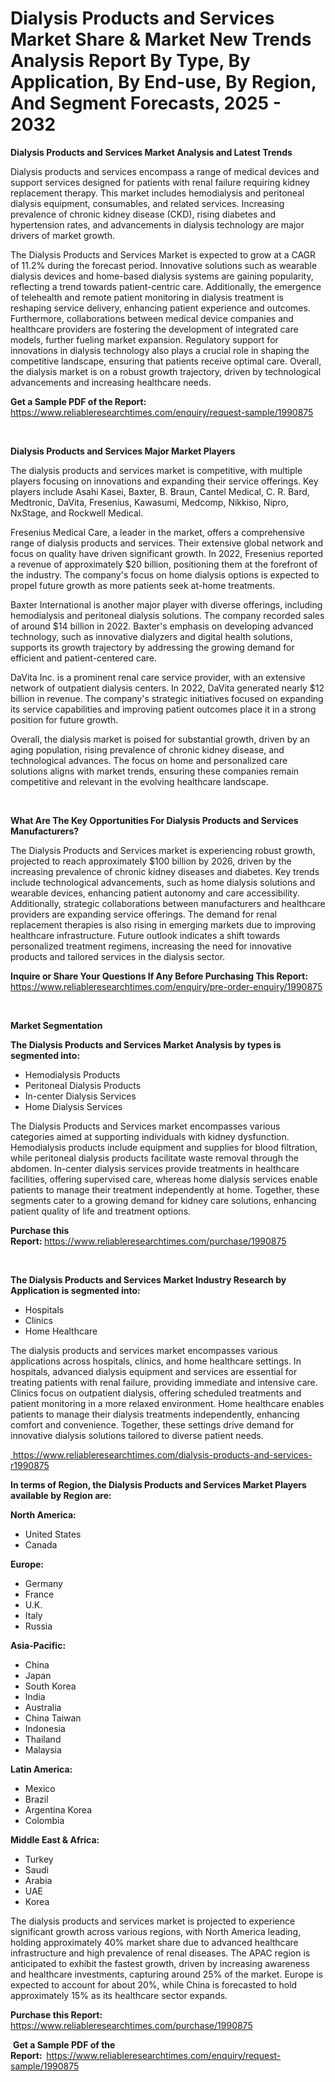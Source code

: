 <p><h1>Dialysis Products and Services Market Share & Market New Trends Analysis Report By Type, By Application, By End-use, By Region, And Segment Forecasts, 2025 - 2032</h1></p><p><strong>Dialysis Products and Services Market Analysis and Latest Trends</strong></p>
<p><p>Dialysis products and services encompass a range of medical devices and support services designed for patients with renal failure requiring kidney replacement therapy. This market includes hemodialysis and peritoneal dialysis equipment, consumables, and related services. Increasing prevalence of chronic kidney disease (CKD), rising diabetes and hypertension rates, and advancements in dialysis technology are major drivers of market growth.</p><p>The Dialysis Products and Services Market is expected to grow at a CAGR of 11.2% during the forecast period. Innovative solutions such as wearable dialysis devices and home-based dialysis systems are gaining popularity, reflecting a trend towards patient-centric care. Additionally, the emergence of telehealth and remote patient monitoring in dialysis treatment is reshaping service delivery, enhancing patient experience and outcomes. Furthermore, collaborations between medical device companies and healthcare providers are fostering the development of integrated care models, further fueling market expansion. Regulatory support for innovations in dialysis technology also plays a crucial role in shaping the competitive landscape, ensuring that patients receive optimal care. Overall, the dialysis market is on a robust growth trajectory, driven by technological advancements and increasing healthcare needs.</p></p>
<p><strong>Get a Sample PDF of the Report:&nbsp;</strong> <a href="https://www.reliableresearchtimes.com/enquiry/request-sample/1990875?utm_campaign=3557&utm_medium=2&utm_source=Github&utm_content=ia&utm_term=12042025&utm_id=dialysis-products-and-services">https://www.reliableresearchtimes.com/enquiry/request-sample/1990875</a></p>
<p>&nbsp;</p>
<p><strong>Dialysis Products and Services Major Market Players</strong></p>
<p><p>The dialysis products and services market is competitive, with multiple players focusing on innovations and expanding their service offerings. Key players include Asahi Kasei, Baxter, B. Braun, Cantel Medical, C. R. Bard, Medtronic, DaVita, Fresenius, Kawasumi, Medcomp, Nikkiso, Nipro, NxStage, and Rockwell Medical.</p><p>Fresenius Medical Care, a leader in the market, offers a comprehensive range of dialysis products and services. Their extensive global network and focus on quality have driven significant growth. In 2022, Fresenius reported a revenue of approximately $20 billion, positioning them at the forefront of the industry. The company's focus on home dialysis options is expected to propel future growth as more patients seek at-home treatments.</p><p>Baxter International is another major player with diverse offerings, including hemodialysis and peritoneal dialysis solutions. The company recorded sales of around $14 billion in 2022. Baxter's emphasis on developing advanced technology, such as innovative dialyzers and digital health solutions, supports its growth trajectory by addressing the growing demand for efficient and patient-centered care.</p><p>DaVita Inc. is a prominent renal care service provider, with an extensive network of outpatient dialysis centers. In 2022, DaVita generated nearly $12 billion in revenue. The company's strategic initiatives focused on expanding its service capabilities and improving patient outcomes place it in a strong position for future growth.</p><p>Overall, the dialysis market is poised for substantial growth, driven by an aging population, rising prevalence of chronic kidney disease, and technological advances. The focus on home and personalized care solutions aligns with market trends, ensuring these companies remain competitive and relevant in the evolving healthcare landscape.</p></p>
<p>&nbsp;</p>
<p><strong>What Are The Key Opportunities For Dialysis Products and Services Manufacturers?</strong></p>
<p><p>The Dialysis Products and Services market is experiencing robust growth, projected to reach approximately $100 billion by 2026, driven by the increasing prevalence of chronic kidney diseases and diabetes. Key trends include technological advancements, such as home dialysis solutions and wearable devices, enhancing patient autonomy and care accessibility. Additionally, strategic collaborations between manufacturers and healthcare providers are expanding service offerings. The demand for renal replacement therapies is also rising in emerging markets due to improving healthcare infrastructure. Future outlook indicates a shift towards personalized treatment regimens, increasing the need for innovative products and tailored services in the dialysis sector.</p></p>
<p><strong>Inquire or Share Your Questions If Any Before Purchasing This Report:</strong> <a href="https://www.reliableresearchtimes.com/enquiry/pre-order-enquiry/1990875?utm_campaign=3557&utm_medium=2&utm_source=Github&utm_content=ia&utm_term=12042025&utm_id=dialysis-products-and-services">https://www.reliableresearchtimes.com/enquiry/pre-order-enquiry/1990875</a></p>
<p>&nbsp;</p>
<p><strong>Market Segmentation</strong></p>
<p><strong>The Dialysis Products and Services Market Analysis by types is segmented into:</strong></p>
<p><ul><li>Hemodialysis Products</li><li>Peritoneal Dialysis Products</li><li>In-center Dialysis Services</li><li>Home Dialysis Services</li></ul></p>
<p><p>The Dialysis Products and Services market encompasses various categories aimed at supporting individuals with kidney dysfunction. Hemodialysis products include equipment and supplies for blood filtration, while peritoneal dialysis products facilitate waste removal through the abdomen. In-center dialysis services provide treatments in healthcare facilities, offering supervised care, whereas home dialysis services enable patients to manage their treatment independently at home. Together, these segments cater to a growing demand for kidney care solutions, enhancing patient quality of life and treatment options.</p></p>
<p><strong>Purchase this Report:&nbsp;</strong><a href="https://www.reliableresearchtimes.com/purchase/1990875?utm_campaign=3557&utm_medium=2&utm_source=Github&utm_content=ia&utm_term=12042025&utm_id=dialysis-products-and-services">https://www.reliableresearchtimes.com/purchase/1990875</a></p>
<p>&nbsp;</p>
<p><strong>The Dialysis Products and Services Market Industry Research by Application is segmented into:</strong></p>
<p><ul><li>Hospitals</li><li>Clinics</li><li>Home Healthcare</li></ul></p>
<p><p>The dialysis products and services market encompasses various applications across hospitals, clinics, and home healthcare settings. In hospitals, advanced dialysis equipment and services are essential for treating patients with renal failure, providing immediate and intensive care. Clinics focus on outpatient dialysis, offering scheduled treatments and patient monitoring in a more relaxed environment. Home healthcare enables patients to manage their dialysis treatments independently, enhancing comfort and convenience. Together, these settings drive demand for innovative dialysis solutions tailored to diverse patient needs.</p></p>
<p><a href="https://www.reliableresearchtimes.com/dialysis-products-and-services-r1990875?utm_campaign=3557&utm_medium=2&utm_source=Github&utm_content=ia&utm_term=12042025&utm_id=dialysis-products-and-services">&nbsp;https://www.reliableresearchtimes.com/dialysis-products-and-services-r1990875</a></p>
<p><strong>In terms of Region, the Dialysis Products and Services Market Players available by Region are:</strong></p>
<p>
    <p> <strong> North America: </strong>
        <ul>
            <li>United States</li>
            <li>Canada</li>
        </ul>
        </p> 
    <p> <strong> Europe: </strong>
        <ul>
            <li>Germany</li>
            <li>France</li>
            <li>U.K.</li>
            <li>Italy</li>
            <li>Russia</li>
        </ul>
        </p> 
    <p> <strong> Asia-Pacific: </strong>
        <ul>
            <li>China</li>
            <li>Japan</li>
            <li>South Korea</li>
            <li>India</li>
            <li>Australia</li>
            <li>China Taiwan</li>
            <li>Indonesia</li>
            <li>Thailand</li>
            <li>Malaysia</li>
        </ul>
        </p> 
    <p> <strong> Latin America: </strong>
        <ul>
            <li>Mexico</li>
            <li>Brazil</li>
            <li>Argentina Korea</li>
            <li>Colombia</li>
        </ul>
        </p> 
    <p> <strong> Middle East & Africa: </strong>
        <ul>
            <li>Turkey</li>
            <li>Saudi</li>
            <li>Arabia</li>
            <li>UAE</li>
            <li>Korea</li>
        </ul>
    </p>
    </p>
<p><p>The dialysis products and services market is projected to experience significant growth across various regions, with North America leading, holding approximately 40% market share due to advanced healthcare infrastructure and high prevalence of renal diseases. The APAC region is anticipated to exhibit the fastest growth, driven by increasing awareness and healthcare investments, capturing around 25% of the market. Europe is expected to account for about 20%, while China is forecasted to hold approximately 15% as its healthcare sector expands.</p></p>
<p><strong>Purchase this Report: </strong><a href="https://www.reliableresearchtimes.com/purchase/1990875?utm_campaign=3557&utm_medium=2&utm_source=Github&utm_content=ia&utm_term=12042025&utm_id=dialysis-products-and-services">https://www.reliableresearchtimes.com/purchase/1990875</a></p>
<p>&nbsp;<strong>Get a Sample PDF of the Report:&nbsp;&nbsp;</strong><a href="https://www.reliableresearchtimes.com/enquiry/request-sample/1990875?utm_campaign=3557&utm_medium=2&utm_source=Github&utm_content=ia&utm_term=12042025&utm_id=dialysis-products-and-services">https://www.reliableresearchtimes.com/enquiry/request-sample/1990875</a></p>
<p><strong></strong></p>
<p><p></p><p></p><p></p></p>